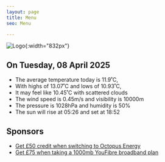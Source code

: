 ```yaml
---
layout: page
title: Menu
seo: Menu

---
```


![Logo](/images/logo.jpg){:width="832px"}

<!-- weather_marker starts -->
## On Tuesday, 08 April 2025

- The average temperature today is 11.9˚C,
- With highs of 13.07˚C and lows of 10.93˚C,
- It may feel like 10.45˚C with scattered clouds
- The wind speed is 0.45m/s and visibility is 10000m
- The pressure is 1028hPa and humidity is 50%
- The sun will rise at 05:26 and set at 18:52

<!-- weather_marker ends -->

## Sponsors

- [Get £50 credit when switching to Octopus Energy](https://bit.ly/3oD1nnS)
- [Get £75 when taking a 1000mb YouFibre broadband plan](https://aklam.io/91zWhU?)



